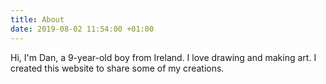 ```yaml
---
title: About
date: 2019-08-02 11:54:00 +01:00
---
```


Hi, I'm Dan, a 9-year-old boy from Ireland. I love drawing and making art. I created this website to share some of my creations.